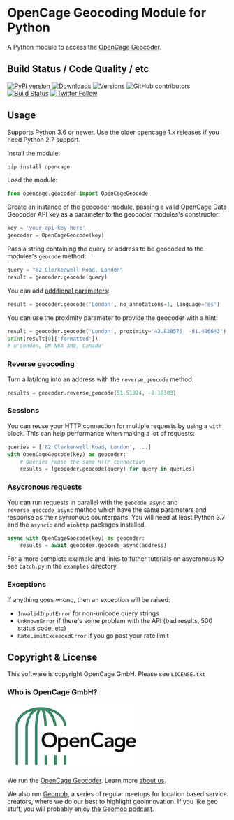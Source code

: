 
# OpenCage Geocoding Module for Python

A Python module to access the [OpenCage Geocoder](https://opencagedata.com/).

## Build Status / Code Quality / etc

[![PyPI version](https://badge.fury.io/py/opencage.svg)](https://badge.fury.io/py/opencage)
[![Downloads](https://pepy.tech/badge/opencage/month)](https://pepy.tech/project/opencage)
[![Versions](https://img.shields.io/pypi/pyversions/opencage)](https://pypi.org/project/opencage/)
![GitHub contributors](https://img.shields.io/github/contributors/opencagedata/python-opencage-geocoder)
[![Build Status](https://travis-ci.com/OpenCageData/python-opencage-geocoder.svg?branch=master)](https://travis-ci.com/OpenCageData/python-opencage-geocoder)
[![Twitter Follow](https://img.shields.io/twitter/follow/OpenCage?label=Follow%20OpenCage&style=social)](https://twitter.com/opencage)

## Usage

Supports Python 3.6 or newer. Use the older opencage 1.x releases if you need Python 2.7 support.

Install the module:

```bash
pip install opencage
```

Load the module:

```python
from opencage.geocoder import OpenCageGeocode
```

Create an instance of the geocoder module, passing a valid OpenCage Data Geocoder API key
as a parameter to the geocoder modules's constructor:

```python
key = 'your-api-key-here'
geocoder = OpenCageGeocode(key)
```

Pass a string containing the query or address to be geocoded to the modules's `geocode` method:

```python
query = "82 Clerkenwell Road, London"
result = geocoder.geocode(query)
```

You can add [additional parameters](https://opencagedata.com/api#forward):

```python
result = geocoder.geocode('London', no_annotations=1, language='es')
```

You can use the proximity parameter to provide the geocoder with a hint:

```python
result = geocoder.geocode('London', proximity='42.828576, -81.406643')
print(result[0]['formatted'])
# u'London, ON N6A 3M8, Canada'
```


### Reverse geocoding

Turn a lat/long into an address with the ``reverse_geocode`` method:

```python
results = geocoder.reverse_geocode(51.51024, -0.10303)
```

### Sessions

You can reuse your HTTP connection for multiple requests by
using a `with` block. This can help performance when making
a lot of requests:

```python
queries = ['82 Clerkenwell Road, London', ...]
with OpenCageGeocode(key) as geocoder:
    # Queries reuse the same HTTP connection
    results = [geocoder.geocode(query) for query in queries]
```

### Asycronous requests

You can run requests in parallel with the `geocode_async` and `reverse_geocode_async`
method which have the same parameters and response as their synronous counterparts.
You will need at least Python 3.7 and the `asyncio` and `aiohttp` packages installed.

```python
async with OpenCageGeocode(key) as geocoder:
    results = await geocoder.geocode_async(address)
```

For a more complete example and links to futher tutorials on asycronous IO see
`batch.py` in the `examples` directory.

### Exceptions

If anything goes wrong, then an exception will be raised:
 * ``InvalidInputError`` for non-unicode query strings
 * ``UnknownError`` if there's some problem with the API (bad results, 500 status code, etc)
 * ``RateLimitExceededError`` if you go past your rate limit


## Copyright & License

This software is copyright OpenCage GmbH.
Please see `LICENSE.txt`

### Who is OpenCage GmbH?

<a href="https://opencagedata.com"><img src="opencage_logo_300_150.png"></a>

We run the [OpenCage Geocoder](https://opencagedata.com). Learn more [about us](https://opencagedata.com/about).

We also run [Geomob](https://thegeomob.com), a series of regular meetups for location based service creators, where we do our best to highlight geoinnovation. If you like geo stuff, you will probably enjoy [the Geomob podcast](https://thegeomob.com/podcast/).
